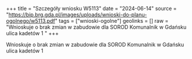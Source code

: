 +++
title = "Szczegóły wniosku W5113"
date = "2024-06-14"
source = "https://bip.brg.gda.pl/images/uploads/wnioski-do-planu-ogolnego/w5113.pdf"
tags = ["wnioski-ogolne"]
geolinks = []
raw = "Wnioskuje o brak zmian w zabudowie dla SOROD Komunalnik w Gdańsku ulica kadetów 1 "
+++

Wnioskuje o brak zmian w zabudowie dla SOROD Komunalnik w Gdańsku ulica
kadetów 1



